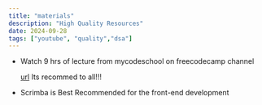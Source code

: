 ```yaml
---
title: "materials"
description: "High Quality Resources"
date: 2024-09-28
tags: ["youtube", "quality","dsa"]
---
```



- Watch 9 hrs of lecture from mycodeschool on freecodecamp channel
  
  [url](https://youtu.be/B31LgI4Y4DQ?si=H933QRRnHlcbBcNb) Its recommed to all!!!

- Scrimba is Best Recommended for the front-end development
